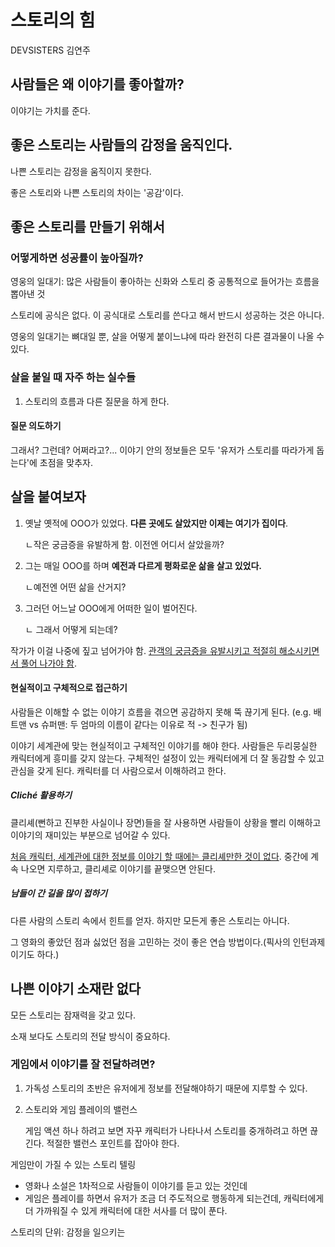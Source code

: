 # 스토리의 힘

DEVSISTERS 김연주

## 사람들은 왜 이야기를 좋아할까?

이야기는 가치를 준다.



## 좋은 스토리는 사람들의 감정을 움직인다.

나쁜 스토리는 감정을 움직이지 못한다.

좋은 스토리와 나쁜 스토리의 차이는 '공감'이다.



## 좋은 스토리를 만들기 위해서

### 어떻게하면 성공률이 높아질까?

영웅의 일대기: 많은 사람들이 좋아하는 신화와 스토리 중 공통적으로 들어가는 흐름을 뽑아낸 것

스토리에 공식은 없다. 이 공식대로 스토리를 쓴다고 해서 반드시 성공하는 것은 아니다.

영웅의 일대기는 뼈대일 뿐, 살을 어떻게 붙이느냐에 따라 완전히 다른 결과물이 나올 수 있다.



### 살을 붙일 때 자주 하는 실수들

1. 스토리의 흐름과 다른 질문을 하게 한다.



#### 질문 의도하기

그래서? 그런데? 어쩌라고?... 이야기 안의 정보들은 모두 '유저가 스토리를 따라가게 돕는다'에 초점을 맞추자.



## 살을 붙여보자

1. 옛날 옛적에 OOO가 있었다. **다른 곳에도 살았지만 이제는 여기가 집이다**.

   ㄴ작은 궁금증을 유발하게 함. 이전엔 어디서 살았을까?

2. 그는 매일 OOO를 하며 **예전과 다르게 평화로운 삶을 살고 있었다.**

   ㄴ예전엔 어떤 삶을 산거지?

3. 그러던 어느날 OOO에게 어떠한 일이 벌어진다.

   ㄴ 그래서 어떻게 되는데?

작가가 이걸 나중에 짚고 넘어가야 함. <u>관객의 궁금증을 유발시키고 적절히 해소시키면서 풀어 나가야 함</u>.



#### 현실적이고 구체적으로 접근하기

사람들은 이해할 수 없는 이야기 흐름을 겪으면 공감하지 못해 뚝 끊기게 된다. (e.g. 배트맨 vs 슈퍼맨: 두 엄마의 이름이 같다는 이유로 적 -> 친구가 됨)

이야기 세계관에 맞는 현실적이고 구체적인 이야기를 해야 한다. 사람들은 두리뭉실한 캐릭터에게 흥미를 갖지 않는다. 구체적인 설정이 있는 캐릭터에게 더 잘 동감할 수 있고 관심을 갖게 된다. 캐릭터를 더 사람으로서 이해하려고 한다.

##### Cliché 활용하기

클리셰(뻔하고 진부한 사실이나 장면)들을 잘 사용하면 사람들이 상황을 빨리 이해하고 이야기의 재미있는 부분으로 넘어갈 수 있다.

<u>처음 캐릭터, 세계관에 대한 정보를 이야기 할 때에는 클리셰만한 것이 없다</u>. 중간에 계속 나오면 지루하고, 클리셰로 이야기를 끝맺으면 안된다.

##### 남들이 간 길을 많이 접하기

다른 사람의 스토리 속에서 힌트를 얻자. 하지만 모든게 좋은 스토리는 아니다.

그 영화의 좋았던 점과 싫었던 점을 고민하는 것이 좋은 연습 방법이다.(픽사의 인턴과제이기도 하다.)



## 나쁜 이야기 소재란 없다

모든 스토리는 잠재력을 갖고 있다.

소재 보다도 스토리의 전달 방식이 중요하다.

### 게임에서 이야기를 잘 전달하려면?

1. 가독성
   스토리의 초반은 유저에게 정보를 전달해야하기 때문에 지루할 수 있다.

2. 스토리와 게임 플레이의 밸런스

   게임 액션 하나 하려고 보면 자꾸 캐릭터가 나타나서 스토리를 중개하려고 하면 끊긴다. 적절한 밸런스 포인트를 잡아야 한다.



게임만이 가질 수 있는 스토리 텔링

- 영화나 소설은 1차적으로 사람들이 이야기를 듣고 있는 것인데
- 게임은 플레이를 하면서 유저가 조금 더 주도적으로 행동하게 되는건데, 캐릭터에게 더 가까워질 수 있게 캐릭터에 대한 서사를 더 많이 푼다.

스토리의 단위: 감정을 일으키는 